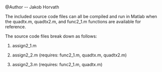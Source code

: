 @Author -- Jakob Horvath

The included source code files can all be compiled and run in Matlab
when the quadtx.m, quadtx2.m, and func2_1.m functions are available 
for reference.

The source code files break down as follows:

1. assign2_1.m

2. assign2_2.m (requires: func2_1.m, quadtx.m, quadtx2.m)

3. assign2_3.m (requires: func2_1.m, quadtx.m)

